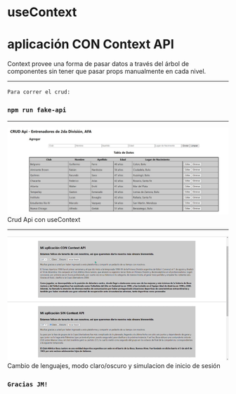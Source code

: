# useContext

# aplicación CON Context API

Context provee una forma de pasar datos a través del árbol de componentes sin tener que pasar props manualmente en cada nivel.

<hr/>

`Para correr el crud:`

### `npm run fake-api`

<hr/>

![imagenText](src/img/CrudApiContext.jpeg)
Crud Api con useContext

<hr/>

![imagenText](src/img/React%20App%20-%20Google%20Chrome%202022-03-15%2014-03-09.gif)
Cambio de lenguajes, modo claro/oscuro y simulacion de inicio de sesión

### `Gracias JM!`
